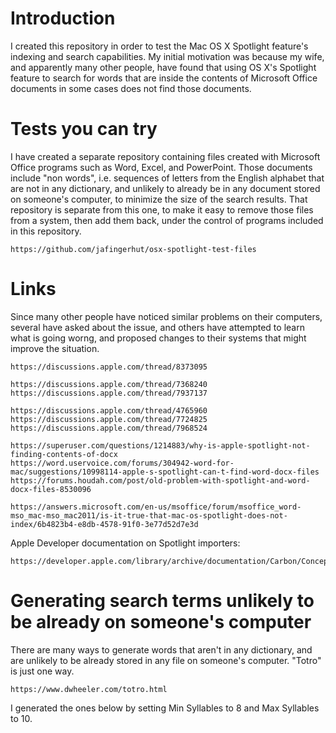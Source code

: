# Introduction

I created this repository in order to test the Mac OS X Spotlight
feature's indexing and search capabilities.  My initial motivation was
because my wife, and apparently many other people, have found that
using OS X's Spotlight feature to search for words that are inside the
contents of Microsoft Office documents in some cases does not find
those documents.


# Tests you can try

I have created a separate repository containing files created with
Microsoft Office programs such as Word, Excel, and PowerPoint.  Those
documents include "non words", i.e. sequences of letters from the
English alphabet that are not in any dictionary, and unlikely to
already be in any document stored on someone's computer, to minimize
the size of the search results.  That repository is separate from this
one, to make it easy to remove those files from a system, then add
them back, under the control of programs included in this repository.

    https://github.com/jafingerhut/osx-spotlight-test-files


# Links

Since many other people have noticed similar problems on their
computers, several have asked about the issue, and others have
attempted to learn what is going worng, and proposed changes to their
systems that might improve the situation.

    https://discussions.apple.com/thread/8373095

    https://discussions.apple.com/thread/7368240
    https://discussions.apple.com/thread/7937137

    https://discussions.apple.com/thread/4765960
    https://discussions.apple.com/thread/7724825
    https://discussions.apple.com/thread/7968524

    https://superuser.com/questions/1214883/why-is-apple-spotlight-not-finding-contents-of-docx
    https://word.uservoice.com/forums/304942-word-for-mac/suggestions/10998114-apple-s-spotlight-can-t-find-word-docx-files
    https://forums.houdah.com/post/old-problem-with-spotlight-and-word-docx-files-8530096

    https://answers.microsoft.com/en-us/msoffice/forum/msoffice_word-mso_mac-mso_mac2011/is-it-true-that-mac-os-spotlight-does-not-index/6b4823b4-e8db-4578-91f0-3e77d52d7e3d

Apple Developer documentation on Spotlight importers:

    https://developer.apple.com/library/archive/documentation/Carbon/Conceptual/MDImporters/MDImporters.html


# Generating search terms unlikely to be already on someone's computer

There are many ways to generate words that aren't in any dictionary,
and are unlikely to be already stored in any file on someone's
computer.  "Totro" is just one way.

    https://www.dwheeler.com/totro.html

I generated the ones below by setting Min Syllables to 8 and Max
Syllables to 10.
